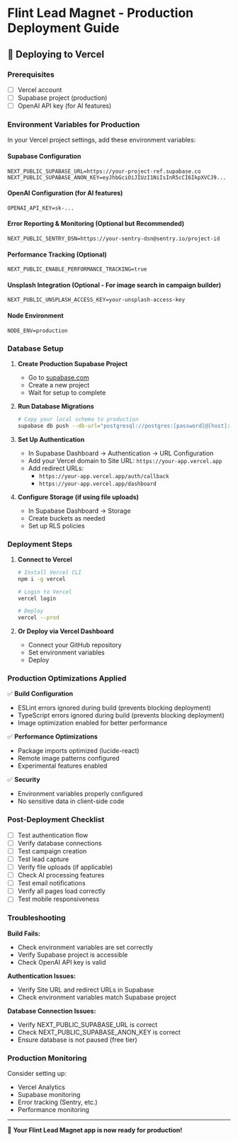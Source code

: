 # Flint Lead Magnet - Production Deployment Guide

## 🚀 Deploying to Vercel

### Prerequisites
- [ ] Vercel account
- [ ] Supabase project (production)
- [ ] OpenAI API key (for AI features)

### Environment Variables for Production

In your Vercel project settings, add these environment variables:

#### Supabase Configuration
```
NEXT_PUBLIC_SUPABASE_URL=https://your-project-ref.supabase.co
NEXT_PUBLIC_SUPABASE_ANON_KEY=eyJhbGciOiJIUzI1NiIsInR5cCI6IkpXVCJ9...
```

#### OpenAI Configuration (for AI features)
```
OPENAI_API_KEY=sk-...
```

#### Error Reporting & Monitoring (Optional but Recommended)
```
NEXT_PUBLIC_SENTRY_DSN=https://your-sentry-dsn@sentry.io/project-id
```

#### Performance Tracking (Optional)
```
NEXT_PUBLIC_ENABLE_PERFORMANCE_TRACKING=true
```

#### Unsplash Integration (Optional - For image search in campaign builder)
```
NEXT_PUBLIC_UNSPLASH_ACCESS_KEY=your-unsplash-access-key
```

#### Node Environment
```
NODE_ENV=production
```

### Database Setup

1. **Create Production Supabase Project**
   - Go to [supabase.com](https://supabase.com)
   - Create a new project
   - Wait for setup to complete

2. **Run Database Migrations**
   ```bash
   # Copy your local schema to production
   supabase db push --db-url="postgresql://postgres:[password]@[host]:5432/postgres"
   ```

3. **Set Up Authentication**
   - In Supabase Dashboard → Authentication → URL Configuration
   - Add your Vercel domain to Site URL: `https://your-app.vercel.app`
   - Add redirect URLs:
     - `https://your-app.vercel.app/auth/callback`
     - `https://your-app.vercel.app/dashboard`

4. **Configure Storage (if using file uploads)**
   - In Supabase Dashboard → Storage
   - Create buckets as needed
   - Set up RLS policies

### Deployment Steps

1. **Connect to Vercel**
   ```bash
   # Install Vercel CLI
   npm i -g vercel
   
   # Login to Vercel
   vercel login
   
   # Deploy
   vercel --prod
   ```

2. **Or Deploy via Vercel Dashboard**
   - Connect your GitHub repository
   - Set environment variables
   - Deploy

### Production Optimizations Applied

✅ **Build Configuration**
- ESLint errors ignored during build (prevents blocking deployment)
- TypeScript errors ignored during build (prevents blocking deployment)
- Image optimization enabled for better performance

✅ **Performance Optimizations**
- Package imports optimized (lucide-react)
- Remote image patterns configured
- Experimental features enabled

✅ **Security**
- Environment variables properly configured
- No sensitive data in client-side code

### Post-Deployment Checklist

- [ ] Test authentication flow
- [ ] Verify database connections
- [ ] Test campaign creation
- [ ] Test lead capture
- [ ] Verify file uploads (if applicable)
- [ ] Check AI processing features
- [ ] Test email notifications
- [ ] Verify all pages load correctly
- [ ] Test mobile responsiveness

### Troubleshooting

**Build Fails:**
- Check environment variables are set correctly
- Verify Supabase project is accessible
- Check OpenAI API key is valid

**Authentication Issues:**
- Verify Site URL and redirect URLs in Supabase
- Check environment variables match Supabase project

**Database Connection Issues:**
- Verify NEXT_PUBLIC_SUPABASE_URL is correct
- Check NEXT_PUBLIC_SUPABASE_ANON_KEY is correct
- Ensure database is not paused (free tier)

### Production Monitoring

Consider setting up:
- Vercel Analytics
- Supabase monitoring
- Error tracking (Sentry, etc.)
- Performance monitoring

---

🎉 **Your Flint Lead Magnet app is now ready for production!** 